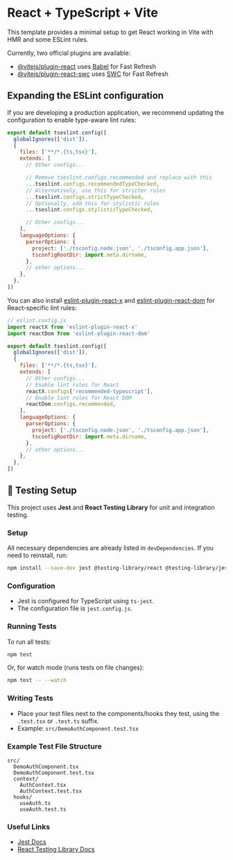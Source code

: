 # React + TypeScript + Vite

This template provides a minimal setup to get React working in Vite with HMR and some ESLint rules.

Currently, two official plugins are available:

- [@vitejs/plugin-react](https://github.com/vitejs/vite-plugin-react/blob/main/packages/plugin-react) uses [Babel](https://babeljs.io/) for Fast Refresh
- [@vitejs/plugin-react-swc](https://github.com/vitejs/vite-plugin-react/blob/main/packages/plugin-react-swc) uses [SWC](https://swc.rs/) for Fast Refresh

## Expanding the ESLint configuration

If you are developing a production application, we recommend updating the configuration to enable type-aware lint rules:

```js
export default tseslint.config([
  globalIgnores(['dist']),
  {
    files: ['**/*.{ts,tsx}'],
    extends: [
      // Other configs...

      // Remove tseslint.configs.recommended and replace with this
      ...tseslint.configs.recommendedTypeChecked,
      // Alternatively, use this for stricter rules
      ...tseslint.configs.strictTypeChecked,
      // Optionally, add this for stylistic rules
      ...tseslint.configs.stylisticTypeChecked,

      // Other configs...
    ],
    languageOptions: {
      parserOptions: {
        project: ['./tsconfig.node.json', './tsconfig.app.json'],
        tsconfigRootDir: import.meta.dirname,
      },
      // other options...
    },
  },
])
```

You can also install [eslint-plugin-react-x](https://github.com/Rel1cx/eslint-react/tree/main/packages/plugins/eslint-plugin-react-x) and [eslint-plugin-react-dom](https://github.com/Rel1cx/eslint-react/tree/main/packages/plugins/eslint-plugin-react-dom) for React-specific lint rules:

```js
// eslint.config.js
import reactX from 'eslint-plugin-react-x'
import reactDom from 'eslint-plugin-react-dom'

export default tseslint.config([
  globalIgnores(['dist']),
  {
    files: ['**/*.{ts,tsx}'],
    extends: [
      // Other configs...
      // Enable lint rules for React
      reactX.configs['recommended-typescript'],
      // Enable lint rules for React DOM
      reactDom.configs.recommended,
    ],
    languageOptions: {
      parserOptions: {
        project: ['./tsconfig.node.json', './tsconfig.app.json'],
        tsconfigRootDir: import.meta.dirname,
      },
      // other options...
    },
  },
])
```

## 🧪 Testing Setup

This project uses **Jest** and **React Testing Library** for unit and integration testing.

### Setup

All necessary dependencies are already listed in `devDependencies`. If you need to reinstall, run:

```bash
npm install --save-dev jest @testing-library/react @testing-library/jest-dom @testing-library/user-event ts-jest @types/jest
```

### Configuration

- Jest is configured for TypeScript using `ts-jest`.
- The configuration file is `jest.config.js`.

### Running Tests

To run all tests:

```bash
npm test
```

Or, for watch mode (runs tests on file changes):

```bash
npm test -- --watch
```

### Writing Tests

- Place your test files next to the components/hooks they test, using the `.test.tsx` or `.test.ts` suffix.
- Example: `src/DemoAuthComponent.test.tsx`

### Example Test File Structure

```
src/
  DemoAuthComponent.tsx
  DemoAuthComponent.test.tsx
  context/
    AuthContext.tsx
    AuthContext.test.tsx
  hooks/
    useAuth.ts
    useAuth.test.ts
```

### Useful Links
- [Jest Docs](https://jestjs.io/docs/getting-started)
- [React Testing Library Docs](https://testing-library.com/docs/)
